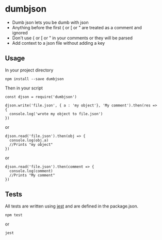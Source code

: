 # dumbjson

* Dumb json lets you be dumb with json
* Anything before the first { or [ or " are treated as a comment and ignored
* Don't use { or [ or " in your comments or they will be parsed
* Add context to a json file without adding a key
 
## Usage

In your project directory

```npm install --save dumbjson```

Then in your script

```
const djson = require('dumbjson')

djson.write('file.json', { a : 'my object'}, 'My comment').then(res => {
  console.log('wrote my object to file.json')
})

```
or

```
djson.read('file.json').then(obj => {
  console.log(obj.a)
  //Prints "my object"
})
```

or

```
djson.read('file.json').then(comment => {
  console.log(comment)
  //Prints "My comment"
})
```

## Tests

All tests are written using [jest](https://jestjs.io/) and are defined in the package.json.

```npm test```

or

```jest```
